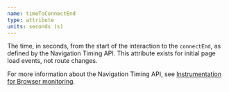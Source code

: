 ```yaml
---
name: timeToConnectEnd
type: attribute
units: seconds (s)
---
```


The time, in seconds, from the start of the interaction to the `connectEnd`, as defined by the Navigation Timing API. This attribute exists for initial page load events, not route changes.

For more information about the Navigation Timing API, see [Instrumentation for Browser monitoring](/docs/browser/new-relic-browser/page-load-timing-resources/instrumentation-browser-monitoring#navigation-api).
